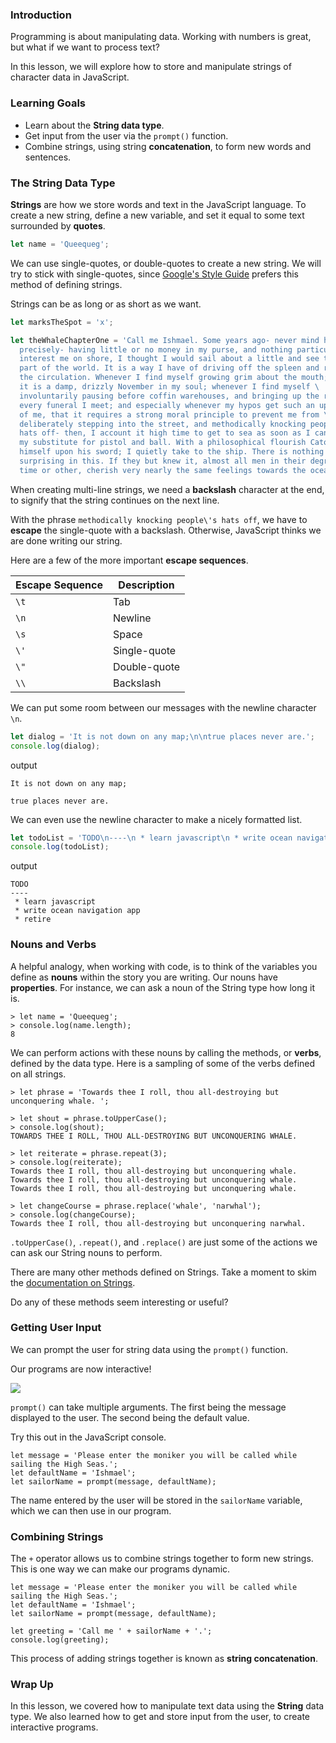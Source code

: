 ### Introduction

Programming is about manipulating data. Working with numbers is great, but what
if we want to process text?

In this lesson, we will explore how to store and manipulate strings of character
data in JavaScript.


### Learning Goals

* Learn about the **String data type**.
* Get input from the user via the `prompt()` function.
* Combine strings, using string **concatenation**, to form new words and sentences.


### The String Data Type

**Strings** are how we store words and text in the JavaScript language. To
create a new string, define a new variable, and set it equal to some text
surrounded by **quotes**.

```javascript
let name = 'Queequeg';
```

We can use single-quotes, or double-quotes to create a new string. We will try
to stick with single-quotes, since
[Google's Style Guide](https://google.github.io/styleguide/javascriptguide.xml?showone=Strings#Strings)
prefers this method of defining strings.

Strings can be as long or as short as we want.

```javascript
let marksTheSpot = 'x';

let theWhaleChapterOne = 'Call me Ishmael. Some years ago- never mind how long \
  precisely- having little or no money in my purse, and nothing particular to \
  interest me on shore, I thought I would sail about a little and see the watery \
  part of the world. It is a way I have of driving off the spleen and regulating \
  the circulation. Whenever I find myself growing grim about the mouth; whenever \
  it is a damp, drizzly November in my soul; whenever I find myself \
  involuntarily pausing before coffin warehouses, and bringing up the rear of \
  every funeral I meet; and especially whenever my hypos get such an upper hand \
  of me, that it requires a strong moral principle to prevent me from \
  deliberately stepping into the street, and methodically knocking people\'s \
  hats off- then, I account it high time to get to sea as soon as I can. This is \
  my substitute for pistol and ball. With a philosophical flourish Cato throws \
  himself upon his sword; I quietly take to the ship. There is nothing \
  surprising in this. If they but knew it, almost all men in their degree, some \
  time or other, cherish very nearly the same feelings towards the ocean with me.'
```

When creating multi-line strings, we need a **backslash** character at the end,
to signify that the string continues on the next line.

With the phrase `methodically knocking people\'s hats off`, we have to **escape**
the single-quote with a backslash. Otherwise, JavaScript thinks we are done
writing our string.

Here are a few of the more important **escape sequences**.

| Escape Sequence   | Description  |
| ----------------- | ------------ |
| `\t`              | Tab          |
| `\n`              | Newline      |
| `\s`              | Space        |
| `\'`              | Single-quote |
| `\"`              | Double-quote |
| `\\`              | Backslash    |

We can put some room between our messages with the newline character `\n`.

```javascript
let dialog = 'It is not down on any map;\n\ntrue places never are.';
console.log(dialog);
```

output

```no-highlight
It is not down on any map;

true places never are.
```

We can even use the newline character to make a nicely formatted list.

```javascript
let todoList = 'TODO\n----\n * learn javascript\n * write ocean navigation app\n * retire\n';
console.log(todoList);
```

output

```no-highlight
TODO
----
 * learn javascript
 * write ocean navigation app
 * retire
```


### Nouns and Verbs

A helpful analogy, when working with code, is to think of the variables you
define as **nouns** within the story you are writing. Our nouns have
**properties**. For instance, we can ask a noun of the String type how long it
is.

```no-highlight
> let name = 'Queequeg';
> console.log(name.length);
8
```

We can perform actions with these nouns by calling the methods, or **verbs**,
defined by the data type. Here is a sampling of some of the verbs defined on
all strings.

```no-highlight
> let phrase = 'Towards thee I roll, thou all-destroying but unconquering whale. ';

> let shout = phrase.toUpperCase();
> console.log(shout);
TOWARDS THEE I ROLL, THOU ALL-DESTROYING BUT UNCONQUERING WHALE.

> let reiterate = phrase.repeat(3);
> console.log(reiterate);
Towards thee I roll, thou all-destroying but unconquering whale. Towards thee I roll, thou all-destroying but unconquering whale. Towards thee I roll, thou all-destroying but unconquering whale.

> let changeCourse = phrase.replace('whale', 'narwhal');
> console.log(changeCourse);
Towards thee I roll, thou all-destroying but unconquering narwhal.
```

`.toUpperCase()`, `.repeat()`, and `.replace()` are just some of the actions we
can ask our String nouns to perform.

There are many other methods defined on Strings. Take a moment to skim the
[documentation on Strings](https://developer.mozilla.org/en-US/docs/Web/JavaScript/Reference/Global_Objects/String#Methods_2).

Do any of these methods seem interesting or useful?


### Getting User Input

We can prompt the user for string data using the `prompt()` function.

Our programs are now interactive!

![](https://s3.amazonaws.com/horizon-production/images/javascript-prompt.png)

`prompt()` can take multiple arguments. The first being the message displayed to
the user. The second being the default value.

Try this out in the JavaScript console.

```no-highlight
let message = 'Please enter the moniker you will be called while sailing the High Seas.';
let defaultName = 'Ishmael';
let sailorName = prompt(message, defaultName);
```

The name entered by the user will be stored in the `sailorName` variable, which
we can then use in our program.


### Combining Strings

The `+` operator allows us to combine strings together to form new strings. This
is one way we can make our programs dynamic.

```no-highlight
let message = 'Please enter the moniker you will be called while sailing the High Seas.';
let defaultName = 'Ishmael';
let sailorName = prompt(message, defaultName);

let greeting = 'Call me ' + sailorName + '.';
console.log(greeting);
```

This process of adding strings together is known as **string concatenation**.


### Wrap Up

In this lesson, we covered how to manipulate text data using the **String** data
type. We also learned how to get and store input from the user, to create
interactive programs.
